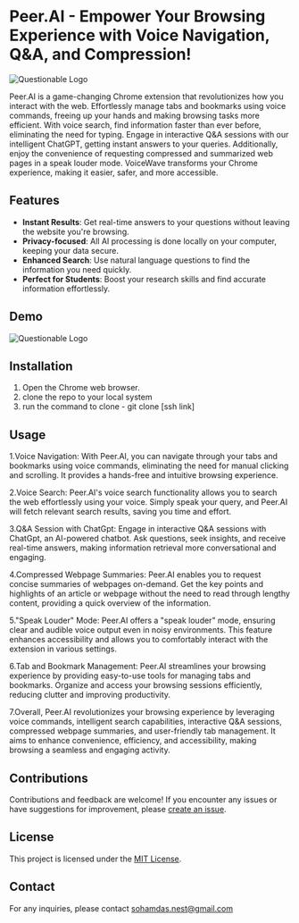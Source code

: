 # Peer.AI - Empower Your Browsing Experience with Voice Navigation, Q&A, and Compression!

![Questionable Logo](./assets/icon.png)

Peer.AI is a game-changing Chrome extension that revolutionizes how you interact with the web. Effortlessly manage tabs and bookmarks using voice commands, freeing up your hands and making browsing tasks more efficient. With voice search, find information faster than ever before, eliminating the need for typing. Engage in interactive Q&A sessions with our intelligent ChatGPT, getting instant answers to your queries. Additionally, enjoy the convenience of requesting compressed and summarized web pages in a speak louder mode. VoiceWave transforms your Chrome experience, making it easier, safer, and more accessible.
## Features

- **Instant Results**: Get real-time answers to your questions without leaving the website you're browsing.
- **Privacy-focused**: All AI processing is done locally on your computer, keeping your data secure.
- **Enhanced Search**: Use natural language questions to find the information you need quickly.
- **Perfect for Students**: Boost your research skills and find accurate information effortlessly.

## Demo
![Questionable Logo](./assets/demo.gif)


## Installation 
1. Open the Chrome web browser.
2. clone the repo to your local system
3. run the command to clone - git clone [ssh link]

## Usage

1.Voice Navigation: With Peer.AI, you can navigate through your tabs and bookmarks using voice commands, eliminating the need for manual clicking and scrolling. It provides a hands-free and intuitive browsing experience.

2.Voice Search: Peer.AI's voice search functionality allows you to search the web effortlessly using your voice. Simply speak your query, and Peer.AI will fetch relevant search results, saving you time and effort.

3.Q&A Session with ChatGpt: Engage in interactive Q&A sessions with ChatGpt, an AI-powered chatbot. Ask questions, seek insights, and receive real-time answers, making information retrieval more conversational and engaging.

4.Compressed Webpage Summaries: Peer.AI enables you to request concise summaries of webpages on-demand. Get the key points and highlights of an article or webpage without the need to read through lengthy content, providing a quick overview of the information.

5."Speak Louder" Mode: Peer.AI offers a "speak louder" mode, ensuring clear and audible voice output even in noisy environments. This feature enhances accessibility and allows you to comfortably interact with the extension in various settings.

6.Tab and Bookmark Management: Peer.AI streamlines your browsing experience by providing easy-to-use tools for managing tabs and bookmarks. Organize and access your browsing sessions efficiently, reducing clutter and improving productivity.

7.Overall, Peer.AI revolutionizes your browsing experience by leveraging voice commands, intelligent search capabilities, interactive Q&A sessions, compressed webpage summaries, and user-friendly tab management. It aims to enhance convenience, efficiency, and accessibility, making browsing a seamless and engaging activity.
## Contributions

Contributions and feedback are welcome! If you encounter any issues or have suggestions for improvement, please [create an issue](https:///github.com/sd012gfhkhhvh/Peer.AI).

## License

This project is licensed under the [MIT License](LICENSE).

## Contact

For any inquiries, please contact sohamdas.nest@gmail.com
